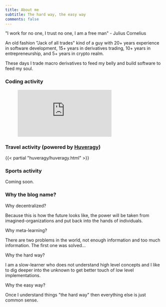 ```yaml
---
title: About me
subtitle: The hard way, the easy way
comments: false
---
```


"I work for no one, I trust no one, I am a free man" - Julius Cornelius

An old fashion "Jack of all trades" kind of a guy with 20+ years experience in software development, 15+ years in derivatives trading, 10+ years in entrepreneurship, and 5+ years in crypto realm.

These days I trade macro derivatives to feed my belly and build software to feed my soul.

### Coding activity

<figure><embed src="https://wakatime.com/share/@icostan/d59bbe33-0b4b-4d92-b22f-ba972f1767a7.svg"></embed></figure>

### Travel activity (powered by [Huveragy](https://github.com/icostan/huveragy))

{{< partial "huveragy/huveragy.html" >}}

### Sports activity

Coming soon.

### Why the blog name?

Why decentralized?

Because this is how the future looks like, the power will be taken from imagined-organizations and put back into the hands of individuals.

Why meta-learning?

There are two problems in the world, not enough information and too much information. The first one was solved...

Why the hard way?

I am a slow-learner who does not understand high level concepts and I like to dig deeper into the unknown to get better touch of low level implementations.

Why the easy way?

Once I understand things "the hard way" then everything else is just common sense.
